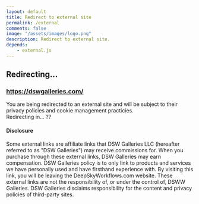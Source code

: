 ```yaml
---
layout: default
title: Redirect to external site
permalink: /external
comments: false
image: "/assets/images/logo.png"
description: Redirect to external site.
depends:
    - external.js
---
```

<div id="external" markdown="0">
    <h2>Redirecting...</h2>
    <h3><a id="redirectUrl" href="https://dswgalleries.com/">https://dswgalleries.com/</a></h3>
    <div class="alert alert-warning">
        <i class="fa fa-warning"></i> You are being redirected to an external site and will be subject to their privacy policies and cookie management practicies.
    </div>
    <div class="alert alert-info">
        Redirecting in... <span id="countdown">??</span>
    </div>
    <h4>Disclosure</h4>
    <p>Some external links are affiliate links that DSW Galleries LLC (hereafter referred to as "DSW Galleries") may receive commissions for. When you purchase through these external links, DSW Galleries may earn compensation. DSW Galleries policy is to only link to products and services we have personally used and have firsthand experience with. By visiting this link, you will be leaving the DeepSkyWorkflows.com website. These external links are not the responsibility of, or under the control of, DSWW Galleries. DSW Galleries disclaims responsibility for the content and privacy policies of third-party sites.</p>
</div>